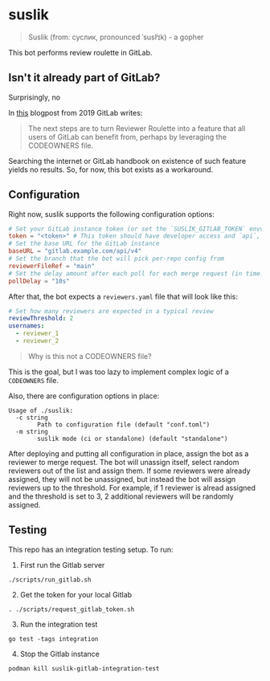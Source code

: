 # suslik

> Suslik (from: суслик, pronounced ˈsuslʲɪk) - a gopher

This bot performs review roulette in GitLab.

## Isn't it already part of GitLab?

Surprisingly, no

In [this](https://about.gitlab.com/blog/2019/10/23/reviewer-roulette-one-year-on/) blogpost from 2019 GitLab writes:

> The next steps are to turn Reviewer Roulette into a feature that all users of GitLab can benefit from, perhaps by leveraging the CODEOWNERS file.

Searching the internet or GitLab handbook on existence of such feature yields no results. So, for now, this bot exists as a workaround.

## Configuration

Right now, suslik supports the following configuration options:

``` toml
# Set your GitLab instance token (or set the `SUSLIK_GITLAB_TOKEN` envvar)
token = "<token>" # This token should have developer access and `api`, `read_user` and `read_repository` scopes
# Set the base URL for the GitLab instance
baseURL = "gitlab.example.com/api/v4"
# Set the branch that the bot will pick per-repo config from
reviewerFileRef = "main"
# Set the delay amount after each poll for each merge request (in time.Duration format)
pollDelay = "10s"
```

After that, the bot expects a `reviewers.yaml` file that will look like this:

``` yaml
# Set how many reviewers are expected in a typical review
reviewThreshold: 2
usernames:
  - reviewer_1
  - reviewer_2
```

> Why is this not a CODEOWNERS file?

This is the goal, but I was too lazy to implement complex logic of a `CODEOWNERS` file.

Also, there are configuration options in place:

```
Usage of ./suslik:
  -c string
    	Path to configuration file (default "conf.toml")
  -m string
    	suslik mode (ci or standalone) (default "standalone")
```

After deploying and putting all configuration in place, assign the bot as a reviewer to merge request. The bot will unassign itself, select random reviewers out of the list and assign them. If some reviewers were already assigned, they will not be unassigned, but instead the bot will assign reviewers up to the threshold. For example, if 1 reviewer is alread assigned and the threshold is set to 3, 2 additional reviewers will be randomly assigned.

## Testing

This repo has an integration testing setup. To run:
1. First run the Gitlab server
``` shell
./scripts/run_gitlab.sh
```
2. Get the token for your local Gitlab
``` shell
. ./scripts/request_gitlab_token.sh
```
3. Run the integration test
``` shell
go test -tags integration
```
4. Stop the Gitlab instance
``` shell
podman kill suslik-gitlab-integration-test
```
